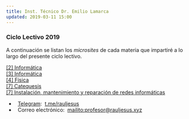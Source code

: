 ```yaml
---
title: Inst. Técnico Dr. Emilio Lamarca
updated: 2019-03-11 15:00
---
```


### Ciclo Lectivo 2019
A continuación se listan los _microsites_ de cada materia que impartiré a lo largo del presente ciclo lectivo. 


<i class="fa fa-globe" aria-hidden="true"></i>  [[2] Informática](http://rauljesus.xyz/docs/itel/2017/informatica2/InkscapeEjercicios.zip)<br />
<i class="fa fa-globe" aria-hidden="true"></i>  [[3] Informática](http://rauljesus.xyz/web)<br />
<i class="fa fa-globe" aria-hidden="true"></i>  [[4] Física](http://rauljesus.xyz/fisica)<br />
<i class="fa fa-globe" aria-hidden="true"></i>  [[7] Catequesis](http://rauljesus.xyz/catequesis)<br />
<i class="fa fa-globe" aria-hidden="true"></i>  [[7] Instalación, mantenimiento y reparación de redes informáticas](http://rauljesus.xyz/redes)<br />

* <i class="fa fa-telegram" aria-hidden="true"></i>&nbsp;&nbsp;[Telegram](https://play.google.com/store/apps/details?id=org.telegram.messenger&hl=es_419):&nbsp;&nbsp;[t.me/rauljesus](https://t.me/rauljesus)<br />
* <i class="fa fa-envelope" aria-hidden="true"></i>&nbsp;&nbsp;Correo electrónico:&nbsp;&nbsp;[mailito:profesor@rauljesus.xyz](profesor@rauljesus.xyz)<br />




